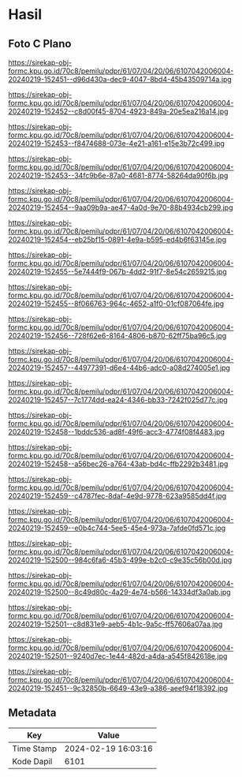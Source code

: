 # Hasil

## Foto C Plano

https://sirekap-obj-formc.kpu.go.id/70c8/pemilu/pdpr/61/07/04/20/06/6107042006004-20240219-152451--d96d430a-dec9-4047-8bd4-45b43509714a.jpg

https://sirekap-obj-formc.kpu.go.id/70c8/pemilu/pdpr/61/07/04/20/06/6107042006004-20240219-152452--c8d00f45-8704-4923-849a-20e5ea216a14.jpg

https://sirekap-obj-formc.kpu.go.id/70c8/pemilu/pdpr/61/07/04/20/06/6107042006004-20240219-152453--f8474688-073e-4e21-a161-e15e3b72c499.jpg

https://sirekap-obj-formc.kpu.go.id/70c8/pemilu/pdpr/61/07/04/20/06/6107042006004-20240219-152453--34fc9b6e-87a0-4681-8774-58264da90f6b.jpg

https://sirekap-obj-formc.kpu.go.id/70c8/pemilu/pdpr/61/07/04/20/06/6107042006004-20240219-152454--9aa09b9a-ae47-4a0d-9e70-88b4934cb299.jpg

https://sirekap-obj-formc.kpu.go.id/70c8/pemilu/pdpr/61/07/04/20/06/6107042006004-20240219-152454--eb25bf15-0891-4e9a-b595-ed4b6f63145e.jpg

https://sirekap-obj-formc.kpu.go.id/70c8/pemilu/pdpr/61/07/04/20/06/6107042006004-20240219-152455--5e7444f9-067b-4dd2-91f7-8e54c2659215.jpg

https://sirekap-obj-formc.kpu.go.id/70c8/pemilu/pdpr/61/07/04/20/06/6107042006004-20240219-152455--8f066763-964c-4652-a1f0-01cf087064fe.jpg

https://sirekap-obj-formc.kpu.go.id/70c8/pemilu/pdpr/61/07/04/20/06/6107042006004-20240219-152456--728f62e6-8164-4806-b870-62ff75ba96c5.jpg

https://sirekap-obj-formc.kpu.go.id/70c8/pemilu/pdpr/61/07/04/20/06/6107042006004-20240219-152457--44977391-d6e4-44b6-adc0-a08d274005e1.jpg

https://sirekap-obj-formc.kpu.go.id/70c8/pemilu/pdpr/61/07/04/20/06/6107042006004-20240219-152457--7c1774dd-ea24-4346-bb33-7242f025d77c.jpg

https://sirekap-obj-formc.kpu.go.id/70c8/pemilu/pdpr/61/07/04/20/06/6107042006004-20240219-152458--1bddc536-ad8f-49f6-acc3-4774f08f4483.jpg

https://sirekap-obj-formc.kpu.go.id/70c8/pemilu/pdpr/61/07/04/20/06/6107042006004-20240219-152458--a56bec26-a764-43ab-bd4c-ffb2292b3481.jpg

https://sirekap-obj-formc.kpu.go.id/70c8/pemilu/pdpr/61/07/04/20/06/6107042006004-20240219-152459--c4787fec-8daf-4e9d-9778-623a9585dd4f.jpg

https://sirekap-obj-formc.kpu.go.id/70c8/pemilu/pdpr/61/07/04/20/06/6107042006004-20240219-152459--e0b4c744-5ee5-45e4-973a-7afde0fd571c.jpg

https://sirekap-obj-formc.kpu.go.id/70c8/pemilu/pdpr/61/07/04/20/06/6107042006004-20240219-152500--984c6fa6-45b3-499e-b2c0-c9e35c56b00d.jpg

https://sirekap-obj-formc.kpu.go.id/70c8/pemilu/pdpr/61/07/04/20/06/6107042006004-20240219-152500--8c49d80c-4a29-4e74-b566-14334df3a0ab.jpg

https://sirekap-obj-formc.kpu.go.id/70c8/pemilu/pdpr/61/07/04/20/06/6107042006004-20240219-152501--c8d831e9-aeb5-4b1c-9a5c-ff57606a07aa.jpg

https://sirekap-obj-formc.kpu.go.id/70c8/pemilu/pdpr/61/07/04/20/06/6107042006004-20240219-152501--9240d7ec-1e44-482d-a4da-a545f842618e.jpg

https://sirekap-obj-formc.kpu.go.id/70c8/pemilu/pdpr/61/07/04/20/06/6107042006004-20240219-152451--9c32850b-6649-43e9-a386-aeef94f18392.jpg


## Metadata

| Key        | Value               |
| ---------- | ------------------- |
| Time Stamp | 2024-02-19 16:03:16 |
| Kode Dapil | 6101                |



